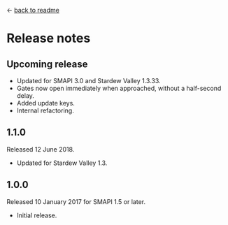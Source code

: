 ﻿← [back to readme](README.md)

# Release notes
## Upcoming release
* Updated for SMAPI 3.0 and Stardew Valley 1.3.33.
* Gates now open immediately when approached, without a half-second delay.
* Added update keys.
* Internal refactoring.

## 1.1.0
Released 12 June 2018.

* Updated for Stardew Valley 1.3.

## 1.0.0
Released 10 January 2017 for SMAPI 1.5 or later.

* Initial release.
